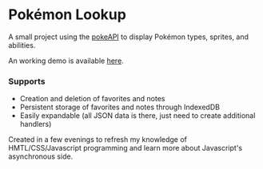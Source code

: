 # Pokémon Lookup

A small project using the [pokeAPI](https://pokeapi.co/) to display Pokémon types, sprites, and abilities.
 
An working demo is available [here](https://friedyeti.github.io/pokemon-lookup/).

### Supports
* Creation and deletion of favorites and notes
* Persistent storage of favorites and notes through IndexedDB
* Easily expandable (all JSON data is there, just need to create additional handlers)

Created in a few evenings to refresh my knowledge of HMTL/CSS/Javascript programming and learn more about Javascript's asynchronous side.
